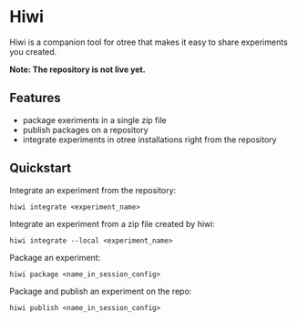 # Hiwi

Hiwi is a companion tool for otree that makes it easy to share experiments you created.

**Note: The repository is not live yet.**

## Features
- package exeriments in a single zip file
- publish packages on a repository
- integrate experiments in otree installations right from the repository

## Quickstart
Integrate an experiment from the repository:
```
hiwi integrate <experiment_name>
```

Integrate an experiment from a zip file created by hiwi:
```
hiwi integrate --local <experiment_name>
```

Package an experiment:
```
hiwi package <name_in_session_config>
```

Package and publish an experiment on the repo:
``` 
hiwi publish <name_in_session_config>
```
